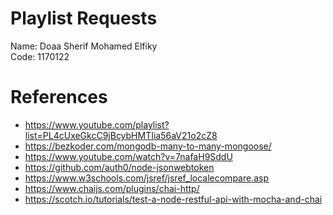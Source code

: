 # Playlist Requests
Name: Doaa Sherif Mohamed Elfiky   
Code: 1170122
# References
* https://www.youtube.com/playlist?list=PL4cUxeGkcC9jBcybHMTIia56aV21o2cZ8
* https://bezkoder.com/mongodb-many-to-many-mongoose/
* https://www.youtube.com/watch?v=7nafaH9SddU
* https://github.com/auth0/node-jsonwebtoken
* https://www.w3schools.com/jsref/jsref_localecompare.asp
* https://www.chaijs.com/plugins/chai-http/
* https://scotch.io/tutorials/test-a-node-restful-api-with-mocha-and-chai